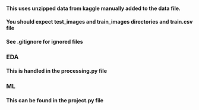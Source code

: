 ####  This uses unzipped data from kaggle manually added to the data file.
#### You should expect test_images and train_images directories and train.csv file
#### See .gitignore for ignored files
### EDA
#### This is handled in the processing.py file
### ML
#### This can be found in the project.py file